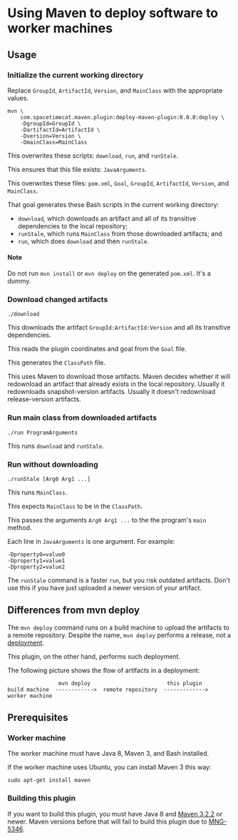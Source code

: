 # Using Maven to deploy software to worker machines

## Usage

### Initialize the current working directory

Replace `GroupId`, `ArtifactId`, `Version`, and `MainClass`
with the appropriate values.

```
mvn \
    com.spacetimecat.maven.plugin:deploy-maven-plugin:0.0.0:deploy \
    -DgroupId=GroupId \
    -DartifactId=ArtifactId \
    -Dversion=Version \
    -DmainClass=MainClass
```

This overwrites these scripts: `download`, `run`, and `runStale`.

This ensures that this file exists:
`JavaArguments`.

This overwrites these files:
`pom.xml`,
`Goal`,
`GroupId`,
`ArtifactId`,
`Version`,
and `MainClass`.

That goal generates these Bash scripts
in the current working directory:

- `download`, which downloads an artifact and all of its
transitive dependencies to the local repository;
- `runStale`, which runs `MainClass` from those downloaded artifacts;
and
- `run`, which does `download` and then `runStale`.

#### Note

Do not run `mvn install` or `mvn deploy` on the generated `pom.xml`.
It's a dummy.

### Download changed artifacts

```
./download
```

This downloads the artifact `GroupId:ArtifactId:Version`
and all its transitive dependencies.

This reads the plugin coordinates and goal from the `Goal` file.

This generates the `ClassPath` file.

This uses Maven to download those artifacts.
Maven decides whether it will redownload
an artifact that already exists in the local repository.
Usually it redownloads snapshot-version artifacts.
Usually it doesn't redownload release-version artifacts.

### Run main class from downloaded artifacts

```
./run ProgramArguments
```

This runs `download` and `runStale`.

### Run without downloading

```
./runStale [Arg0 Arg1 ...]
```

This runs `MainClass`.

This expects `MainClass` to be in the `ClassPath`.

This passes the arguments `Arg0 Arg1 ...`
to the the program's `main` method.

Each line in `JavaArguments` is one argument. For example:

```
-Dproperty0=value0
-Dproperty1=value1
-Dproperty2=value2
```

The `runStale` command is a faster `run`,
but you risk outdated artifacts.
Don't use this if you have just uploaded
a newer version of your artifact.

## Differences from mvn deploy

The `mvn deploy` command runs on a build machine
to upload the artifacts to a remote repository.
Despite the name, `mvn deploy` performs a release,
not a [deployment](https://en.wikipedia.org/wiki/Software_deployment).

This plugin, on the other hand, performs such deployment.

The following picture shows the flow of artifacts in a deployment:

```
                mvn deploy                        this plugin
build machine  ------------>  remote repository  ------------->  worker machine
```

## Prerequisites

### Worker machine

The worker machine must have Java 8, Maven 3, and Bash installed.

If the worker machine uses Ubuntu,
you can install Maven 3 this way:

```
sudo apt-get install maven
```

### Building this plugin

If you want to build this plugin, you must have Java 8 and
[Maven 3.2.2](https://maven.apache.org/docs/3.2.2/release-notes.html)
or newer.
Maven versions before that will fail to build this plugin due to
[MNG-5346](https://issues.apache.org/jira/browse/MNG-5346).
